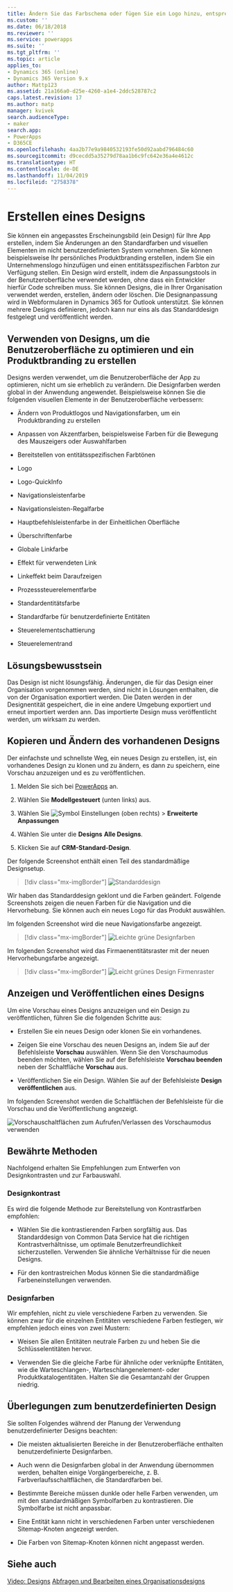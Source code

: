 ```yaml
---
title: Ändern Sie das Farbschema oder fügen Sie ein Logo hinzu, entsprechend der Marke Ihrer Organisation  | MicrosoftDocs
ms.custom: ''
ms.date: 06/18/2018
ms.reviewer: ''
ms.service: powerapps
ms.suite: ''
ms.tgt_pltfrm: ''
ms.topic: article
applies_to:
- Dynamics 365 (online)
- Dynamics 365 Version 9.x
author: Mattp123
ms.assetid: 21a166a0-d25e-4260-a1e4-2ddc528787c2
caps.latest.revision: 17
ms.author: matp
manager: kvivek
search.audienceType:
- maker
search.app:
- PowerApps
- D365CE
ms.openlocfilehash: 4aa2b77e9a9840532193fe50d92aabd796484c60
ms.sourcegitcommit: d9cecdd5a35279d78aa1b6c9fc642e36a4e4612c
ms.translationtype: HT
ms.contentlocale: de-DE
ms.lasthandoff: 11/04/2019
ms.locfileid: "2758378"
---
```

# <a name="create-a-theme"></a>Erstellen eines Designs

Sie können ein angepasstes Erscheinungsbild (ein Design) für Ihre App erstellen, indem Sie Änderungen an den Standardfarben und visuellen Elementen im nicht benutzerdefinierten System vornehmen. Sie können beispielsweise Ihr persönliches Produktbranding erstellen, indem Sie ein Unternehmenslogo hinzufügen und einen entitätsspezifischen Farbton zur Verfügung stellen. Ein Design wird erstellt, indem die Anpassungstools in der Benutzeroberfläche verwendet werden, ohne dass ein Entwickler hierfür Code schreiben muss. Sie können Designs, die in Ihrer Organisation verwendet werden, erstellen, ändern oder löschen. Die Designanpassung wird in Webformularen in Dynamics 365 for Outlook unterstützt. Sie können mehrere Designs definieren, jedoch kann nur eins als das Standarddesign festgelegt und veröffentlicht werden.  
  
<a name="UseThemes"></a>   
## <a name="use-themes-to-enhance-the-user-interface-and-create-your-product-branding"></a>Verwenden von Designs, um die Benutzeroberfläche zu optimieren und ein Produktbranding zu erstellen  
 Designs werden verwendet, um die Benutzeroberfläche der App zu optimieren, nicht um sie erheblich zu verändern. Die Designfarben werden global in der Anwendung angewendet. Beispielsweise können Sie die folgenden visuellen Elemente in der Benutzeroberfläche verbessern:  
  
-   Ändern von Produktlogos und Navigationsfarben, um ein Produktbranding zu erstellen  
  
-   Anpassen von Akzentfarben, beispielsweise Farben für die Bewegung des Mauszeigers oder Auswahlfarben  
  
-   Bereitstellen von entitätsspezifischen Farbtönen  
    
-   Logo  
  
-   Logo-QuickInfo  
  
-   Navigationsleistenfarbe  
  
-   Navigationsleisten-Regalfarbe

-   Hauptbefehlsleistenfarbe in der Einheitlichen Oberfläche
  
-   Überschriftenfarbe  
  
-   Globale Linkfarbe  
  
-   Effekt für verwendeten Link  
  
-   Linkeffekt beim Daraufzeigen  
  
-   Prozesssteuerelementfarbe  
  
-   Standardentitätsfarbe  
  
-   Standardfarbe für benutzerdefinierte Entitäten  
  
-   Steuerelementschattierung  
  
-   Steuerelementrand  
  
<a name="Solution"></a>   
## <a name="solution-awareness"></a>Lösungsbewusstsein  
 Das Design ist nicht lösungsfähig. Änderungen, die für das Design einer Organisation vorgenommen werden, sind nicht in Lösungen enthalten, die von der Organisation exportiert werden. Die Daten werden in der Designentität gespeichert, die in eine andere Umgebung exportiert und erneut importiert werden ann. Das importierte Design muss veröffentlicht werden, um wirksam zu werden.  
  
<a name="CloneAlter"></a>   
## <a name="copy-and-alter-the-existing-theme"></a>Kopieren und Ändern des vorhandenen Designs  
 Der einfachste und schnellste Weg, ein neues Design zu erstellen, ist, ein vorhandenes Design zu klonen und zu ändern, es dann zu speichern, eine Vorschau anzuzeigen und es zu veröffentlichen. 
 
1.  Melden Sie sich bei [PowerApps](https://make.powerapps.com/?utm_source=padocs&utm_medium=linkinadoc&utm_campaign=referralsfromdoc) an.

2.  Wählen Sie **Modellgesteuert** (unten links) aus. 

3.  Wählen Sie ![Symbol Einstellungen](../model-driven-apps/media/powerapps-gear.png) (oben rechts) > **Erweiterte Anpassungen** 

4. Wählen Sie unter die **Designs** **Alle Designs**. 

5. Klicken Sie auf **CRM-Standard-Design**. 

Der folgende Screenshot enthält einen Teil des standardmäßige Designsetup.  

> [!div class="mx-imgBorder"] 
> ![Standarddesign](media/default-theme.png) 
  
 Wir haben das Standarddesign geklont und die Farben geändert. Folgende Screenshots zeigen die neuen Farben für die Navigation und die Hervorhebung. Sie können auch ein neues Logo für das Produkt auswählen.  
  
 Im folgenden Screenshot wird die neue Navigationsfarbe angezeigt.  
 
 > [!div class="mx-imgBorder"] 
 > ![Leichte grüne Designfarben](media/theme-gentle-green.png "Leichte grüne Designfarben")  
  
 Im folgenden Screenshot wird das Firmaenentitätsraster mit der neuen Hervorhebungsfarbe angezeigt.  
 
 > [!div class="mx-imgBorder"] 
 > ![Leicht grünes Design Firmenraster](media/themes-gentle-green-account-grid.png "Leicht grünes Design Firmenraster")  
  
<a name="Publish"></a>   
## <a name="preview-and-publish-a-theme"></a>Anzeigen und Veröffentlichen eines Designs  
 Um eine Vorschau eines Designs anzuzeigen und ein Design zu veröffentlichen, führen Sie die folgenden Schritte aus:  
  
-   Erstellen Sie ein neues Design oder klonen Sie ein vorhandenes.  
  
-   Zeigen Sie eine Vorschau des neuen Designs an, indem Sie auf der Befehlsleiste **Vorschau** auswählen. Wenn Sie den Vorschaumodus beenden möchten, wählen Sie auf der Befehlsleiste **Vorschau beenden** neben der Schaltfläche **Vorschau** aus.  
  
-   Veröffentlichen Sie ein Design. Wählen Sie auf der Befehlsleiste **Design veröffentlichen** aus.  
  
 Im folgenden Screenshot werden die Schaltflächen der Befehlsleiste für die Vorschau und die Veröffentlichung angezeigt.  
  
 ![Vorschauschaltflächen zum Aufrufen/Verlassen des Vorschaumodus verwenden](media/themes-preview-buttons.PNG "Vorschauschaltflächen zum Aufrufen/Verlassen des Vorschaumodus verwenden")  
  
<a name="BestPracticies"></a>   
## <a name="best-practices"></a>Bewährte Methoden  
 Nachfolgend erhalten Sie Empfehlungen zum Entwerfen von Designkontrasten und zur Farbauswahl.  
  
### <a name="theme-contrast"></a>Designkontrast  
 Es wird die folgende Methode zur Bereitstellung von Kontrastfarben empfohlen:  
  
-   Wählen Sie die kontrastierenden Farben sorgfältig aus. Das Standarddesign von Common Data Service hat die richtigen Kontrastverhältnisse, um optimale Benutzerfreundlichkeit sicherzustellen. Verwenden Sie ähnliche Verhältnisse für die neuen Designs.  
  
-   Für den kontrastreichen Modus können Sie die standardmäßige Farbeneinstellungen verwenden.  
  
### <a name="theme-colors"></a>Designfarben  
 Wir empfehlen, nicht zu viele verschiedene Farben zu verwenden. Sie können zwar für die einzelnen Entitäten verschiedene Farben festlegen, wir empfehlen jedoch eines von zwei Mustern:  
  
-   Weisen Sie allen Entitäten neutrale Farben zu und heben Sie die Schlüsselentitäten hervor.  
  
-   Verwenden Sie die gleiche Farbe für ähnliche oder verknüpfte Entitäten, wie die Warteschlangen-, Warteschlangenelement- oder Produktkatalogentitäten. Halten Sie die Gesamtanzahl der Gruppen niedrig.  
  
<a name="Considerations"></a>   
## <a name="custom-theme-considerations"></a>Überlegungen zum benutzerdefinierten Design  
 Sie sollten Folgendes während der Planung der Verwendung benutzerdefinierter Designs beachten:  
  
-   Die meisten aktualisierten Bereiche in der Benutzeroberfläche enthalten benutzerdefinierte Designfarben.  
  
-   Auch wenn die Designfarben global in der Anwendung übernommen werden, behalten einige Vorgängerbereiche, z. B. Farbverlaufsschaltflächen, die Standardfarben bei.  
  
-   Bestimmte Bereiche müssen dunkle oder helle Farben verwenden, um mit den standardmäßigen Symbolfarben zu kontrastieren. Die Symbolfarbe ist nicht anpassbar.  
  
-   Eine Entität kann nicht in verschiedenen Farben unter verschiedenen Sitemap-Knoten angezeigt werden.  
  
-   Die Farben von Sitemap-Knoten können nicht angepasst werden.  
  
## <a name="see-also"></a>Siehe auch  
         
 [Video: Designs](https://go.microsoft.com/fwlink/p/?LinkId=529568) [Abfragen und Bearbeiten eines Organisationsdesigns](https://docs.microsoft.com/dynamics365/customer-engagement/developer/customize-dev/query-and-edit-an-organization-theme)

